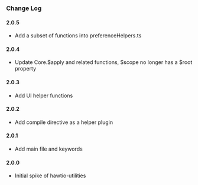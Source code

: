 ### Change Log

#### 2.0.5
* Add a subset of functions into preferenceHelpers.ts

#### 2.0.4
* Update Core.$apply and related functions, $scope no longer has a $root property

#### 2.0.3
* Add UI helper functions

#### 2.0.2
* Add compile directive as a helper plugin

#### 2.0.1
* Add main file and keywords

#### 2.0.0
* Initial spike of hawtio-utilities

